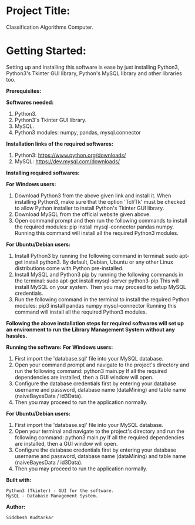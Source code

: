# Project Title: 

Classification Algorithms Computer.

# Getting Started: 

Setting up and installing this software is ease by just installing Python3, Python3's Tkinter GUI library, Python's MySQL library and other libraries too.

**Prerequisites:**

**Softwares needed:**
1.	Python3.
2.	Python3's Tkinter GUI library.
3.	MySQL.
4.	Python3 modules: numpy, pandas, mysql.connector

**Installation links of the required softwares:**
1.	Python3: <https://www.python.org/downloads/>
2.	MySQL: <https://dev.mysql.com/downloads/>

**Installing required softwares:**

**For Windows users:**
1.	Download Python3 from the above given link and install it. When installing Python3, make sure that the option 'Tcl/Tk' must be checked to allow Python installer to install Python's Tkinter GUI library.
2.	Download MySQL from the official website given above.
3.	Open command prompt and then run the following commands to install the required modules:
          pip install mysql-connector pandas numpy.
    Running this command will install all the required Python3 modules.

**For Ubuntu/Debian users:**
1.	Install Python3 by running the following command in terminal: 
          sudo apt-get install python3.
    By default, Debian, Ubuntu or any other Linux distributions come with Python pre-installed.
2.	Install MySQL and Python3 pip by running the following commands in the terminal:
          sudo apt-get install mysql-server python3-pip
    This will install MySQL on your system. Then you may proceed to setup MySQL credentials.
3.  Run the following command in the terminal to install the required Python modules:
          pip3 install pandas numpy mysql-connector
    Running this command will install all the required Python3 modules.

**Following the above installation steps for required softwares will set up an environment to run the Library Management System without any hassles.**

**Running the software:**
**For Windows users:**
1.  First import the 'database.sql' file into your MySQL database.
2.  Open your command prompt and navigate to the project's directory and run the following command:
          python3 main.py
    If all the required dependencies are installed, then a GUI window will open.
3.  Configure the database credentials first by entering your database username and password, database name (dataMining) and table name (naiveBayesData / id3Data).
4.  Then you may proceed to run the application normally.

**For Ubuntu/Debian users:**
1.  First import the 'database.sql' file into your MySQL database.
2.  Open your terminal and navigate to the project's directory and run the following command:
          python3 main.py
    If all the required dependencies are installed, then a GUI window will open.
3.  Configure the database credentials first by entering your database username and password, database name (dataMining) and table name (naiveBayesData / id3Data).
4.  Then you may proceed to run the application normally.

**Built with:**

    Python3 (Tkinter) - GUI for the software.
    MySQL - Database Management System.

**Author:**

    Siddhesh Kudtarkar

